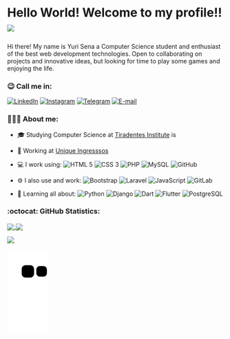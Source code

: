 # Hello World! Welcome to my profile!!<img src="https://media.giphy.com/media/l1BgQBLMt8U8moCs0/giphy.gif" width="35px">

Hi there! My name is Yuri Sena a Computer Science student and enthusiast of the best web development technologies. Open to collaborating on projects and innovative ideas, but looking for time to play some games and enjoying the life.

### 😉 Call me in:
[![LinkedIn](https://img.shields.io/badge/-yurisn-blue?style=for-the-badge&logo=LinkedIn&logoColor=white&color=black&link=https://www.linkedin.com/in/yurisn/)](https://www.linkedin.com/in/yurisn/ "LinkedIn") 
[![Instagram](https://img.shields.io/badge/-yurisena10-purple?style=for-the-badge&logo=Instagram&logoColor=white&color=black&link=https://instagram.com/yurisena10/)](https://instagram.com/yurisena10 "Instagram") 
[![Telegram](https://img.shields.io/badge/-@yurisn1-0088CC?style=for-the-badge&logo=Telegram&logoColor=white&color=black&link=https://t.me/yurisn1/)](https://t.me/yurisn1 "Telegram") 
[![E-mail](https://img.shields.io/badge/-dev.yurisn@gmail.com-c14438?style=for-the-badge&logo=Gmail&logoColor=white&color=black&link=mailto:dev.yurisn@gmail.com?subject=Olá,%20Yuri%20)](mailto:dev.yurisn@gmail.com?subject=Olá,%20Yuri!%20 "E-mail")

### 🧑🏽‍💻 About me:
- 🎓 Studying Computer Science at [Tiradentes Institute](https://al.unit.br/ "Centro Universitário Tiradentes") is 

- 🏢 Working at [Unique Ingresssos](https://github.com/unique-ingressos "Unique Ingressos")

- 💻 I work using: 
![HTML 5](https://img.shields.io/badge/-HTML%205-E34F26?style=flat&logo=HTML5&logoColor=white) 
![CSS 3](https://img.shields.io/badge/-CSS%203-1572B6?style=flat&logo=CSS3) 
![PHP](https://img.shields.io/badge/-PHP-563D7C?style=flat&logo=PHP&logoColor=white) 
![MySQL](https://img.shields.io/badge/-MySQL-orange?style=flat&logo=MySQL&logoColor=white) 
![GitHub](https://img.shields.io/badge/-GitHub-181717?style=flat&logo=GitHub)

- ⚙️ I also use and work: 
![Bootstrap](https://img.shields.io/badge/-Bootstrap-ccc?style=flat&logo=Bootstrap) 
![Laravel](https://img.shields.io/badge/-Laravel-FCA121?style=flat&logo=Laravel&logoColor=white&color=red) 
![JavaScript](https://img.shields.io/badge/-JavaScript-black?style=flat&logo=JavaScript) 
![GitLab](https://img.shields.io/badge/-GitLab-FCA121?style=flat&logo=GitLab) 

- 🌱 Learning all about: 
![Python](https://img.shields.io/badge/-Python-black?style=flat&logo=Python ) 
![Django](https://img.shields.io/badge/-Django-092E20?style=flat&logo=Django) 
![Dart](https://img.shields.io/badge/-Dart-1572B6?style=flat&logo=Dart) 
![Flutter](https://img.shields.io/badge/-Flutter-1572B6?style=flat&logo=Flutter) 
![PostgreSQL](https://img.shields.io/badge/-PostgreSQL-336791?style=flat&logo=PostgreSQL&logoColor=white)


### :octocat: GitHub Statistics:

<a href="https://github.com/ysn0/">
  <img height="180em" align="center" src="https://github-readme-stats.vercel.app/api?username=ysn0&show_icons=true&hide_border=true&theme=tokyonight&count_private=true" />
</a>
<a href="https://github.com/ysn0/">
  <img height="180em" align="center" src="https://github-readme-stats.vercel.app/api/top-langs/?username=ysn0&show_icons=true&hide_border=true&layout=compact&langs_count=8&theme=tokyonight&count_private=true" />
</a>

![](https://hit.yhype.me/github/profile?user_id=42280089)

![Snake animation](https://github.com/ysn0/ysn0/blob/output/github-contribution-grid-snake.svg)
